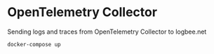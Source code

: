 # OpenTelemetry Collector

Sending logs and traces from OpenTelemetry Collector to logbee.net

```
docker-compose up
```